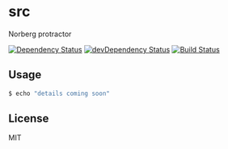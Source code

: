 # src

Norberg protractor

[![Dependency Status](https://david-dm.org/fabiopellati/src.svg)](https://david-dm.org/fabiopellati/src)
[![devDependency Status](https://david-dm.org/fabiopellati/src/dev-status.svg?theme=shields.io)](https://david-dm.org/fabiopellati/src#info=devDependencies)
[![Build Status](https://travis-ci.org/fabiopellati/src.svg?branch=master)](https://travis-ci.org/fabiopellati/src)


## Usage

```bash
$ echo "details coming soon"
```


## License

MIT
